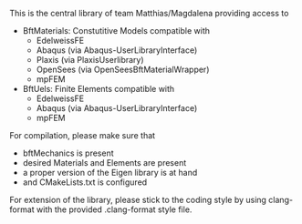 This is the central library of team Matthias/Magdalena providing access to
- BftMaterials:  Constutitive Models compatible with
    - EdelweissFE
    - Abaqus (via Abaqus-UserLibraryInterface)
    - Plaxis (via PlaxisUserlibrary)
    - OpenSees (via OpenSeesBftMaterialWrapper)
    - mpFEM 
- BftUels: Finite Elements compatible with
    - EdelweissFE
    - Abaqus (via Abaqus-UserLibraryInterface)
    - mpFEM 
    
For compilation, please make sure that
- bftMechanics is present
- desired Materials and Elements are present
- a proper version of the Eigen library is at hand
- and CMakeLists.txt is configured

For extension of the library, please stick to the coding style by using 
clang-format with the provided .clang-format style file.